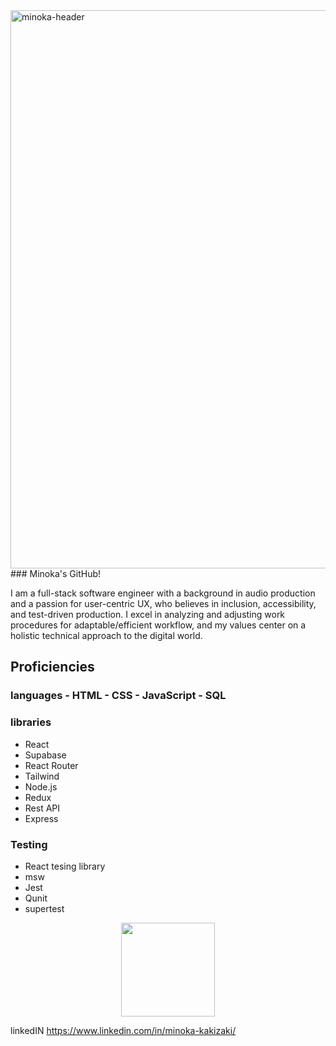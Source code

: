 <img width="893" alt="minoka-header" src="https://user-images.githubusercontent.com/88120228/144121182-d9167320-cb53-42bc-bef8-0ff4e22175b2.png">
### Minoka's GitHub!

I am a full-stack software engineer with a background in audio production and a passion for user-centric UX, who believes in inclusion, accessibility, and test-driven production. I excel in analyzing and adjusting work procedures for adaptable/efficient workflow, and my values center on a holistic technical approach to the digital world.

## Proficiencies

<p text-align="center">

### languages - HTML - CSS - JavaScript - SQL

### libraries
- React
- Supabase
- React Router
- Tailwind
- Node.js
- Redux
- Rest API
- Express

### Testing
- React tesing library
- msw
- Jest
- Qunit
- supertest
</p>
<p align= "center">
  <img height= "150" src="https://github-readme-stats.vercel.app/api?username=kakizaki55&theme=monokai&show_icons=true&include_all_commits=true" />
</p>


linkedIN https://www.linkedin.com/in/minoka-kakizaki/


